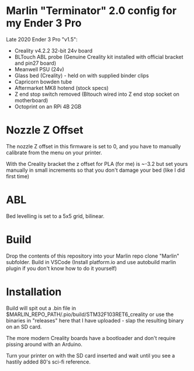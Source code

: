 # Marlin "Terminator" 2.0 config for my Ender 3 Pro

Late 2020 Ender 3 Pro "v1.5":

* Creality v4.2.2 32-bit 24v board
* BLTouch ABL probe (Genuine Creality kit installed with official bracket and pin27 board)
* Meanwell PSU (24v)
* Glass bed (Creality) - held on with supplied binder clips
* Capricorn bowden tube
* Aftermarket MK8 hotend (stock specs)
* Z end stop switch removed (Bltouch wired into Z end stop socket on motherboard)
* Octoprint on an RPi 4B 2GB

# Nozzle Z Offset

The nozzle Z offset in this firmware is set to 0, and you have to manually calibrate from the menu on your printer.

With the Creality bracket the z offset for PLA (for me) is ~-3.2 but set yours manually in small increments
so that you don't damage your bed (like I did first time)

# ABL

Bed levelling is set to a 5x5 grid, bilinear.

# Build

Drop the contents of this repository into your Marlin repo clone "Marlin" subfolder.
Build in VSCode (Install platform.io and use autobuild marlin plugin if you don't know how to do it yourself)

# Installation

Build will spit out a .bin file in $MARLIN_REPO_PATH/.pio/build/STM32F103RET6_creality or use the binaries in
"releases" here that I have uploaded - slap the resulting binary on an SD card.

The more modern Creality boards have a bootloader and don't require pissing around with an Arduino.

Turn your printer on with the SD card inserted and wait until you see a hastily added 80's sci-fi reference.
